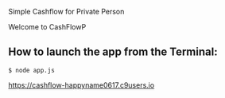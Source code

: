 
Simple Cashflow for Private Person

Welcome to CashFlowP


## How to launch the app from the Terminal:

    $ node app.js

https://cashflow-happyname0617.c9users.io
